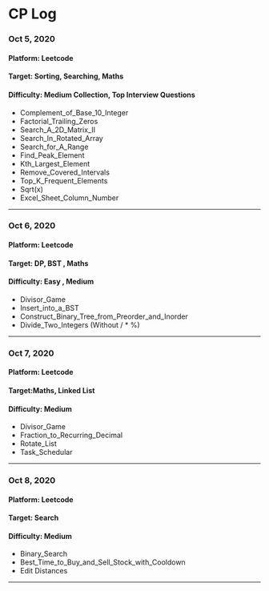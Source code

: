 # CP Log
### Oct 5, 2020
#### Platform: Leetcode
#### Target: Sorting, Searching, Maths
#### Difficulty: Medium Collection, Top Interview Questions

- Complement_of_Base_10_Integer
- Factorial_Trailing_Zeros
- Search_A_2D_Matrix_II
- Search_In_Rotated_Array
- Search_for_A_Range
- Find_Peak_Element
- Kth_Largest_Element
- Remove_Covered_Intervals
- Top_K_Frequent_Elements
- Sqrt(x)
- Excel_Sheet_Column_Number 

---

### Oct 6, 2020
#### Platform: Leetcode
#### Target: DP, BST , Maths
#### Difficulty: Easy , Medium

- Divisor_Game  
- Insert_into_a_BST
- Construct_Binary_Tree_from_Preorder_and_Inorder
- Divide_Two_Integers (Without / * %)

---

### Oct 7, 2020
#### Platform: Leetcode
#### Target:Maths, Linked List
#### Difficulty: Medium

- Divisor_Game  
- Fraction_to_Recurring_Decimal
- Rotate_List
- Task_Schedular

---

### Oct 8, 2020
#### Platform: Leetcode
#### Target: Search
#### Difficulty: Medium

- Binary_Search
- Best_Time_to_Buy_and_Sell_Stock_with_Cooldown
- Edit Distances
---